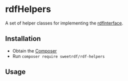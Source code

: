 # rdfHelpers

A set of helper classes for implementing the [rdfInterface](https://github.com/sweetrdf/rdfInterface).

## Installation

* Obtain the [Composer](https://getcomposer.org)
* Run `composer require sweetrdf/rdf-helpers`

## Usage


